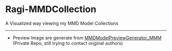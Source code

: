 # Ragi-MMDCollection

A Visualized way viewing my MMD Model Collections

---

* Preview Image are generate from [MMDModelPreviewGenerator_MMM](https://github.com/yanagiragi/MMDModelPreviewGenerator_MMM) (Private Repo, still trying to contact original authors)

